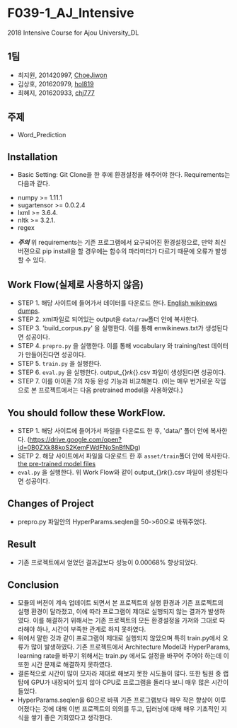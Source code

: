 # F039-1_AJ_Intensive
2018 Intensive Course for Ajou University_DL
## 1팀
* 최지원, 201420997, [ChoeJiwon](https://github.com/ChoeJiwon)
* 김상호, 201620979, [hol819](https://github.com/hol819)
* 최혜지, 201620933, [chj777](https://github.com/chj777)

## 주제
* Word_Prediction

## Installation

* Basic Setting: Git Clone을 한 후에 환경설정을 해주어야 한다. Requirements는 다음과 같다.
- numpy >= 1.11.1
- sugartensor >= 0.0.2.4
- lxml >= 3.6.4.
- nltk >= 3.2.1.
- regex
* ***주의*** 위 requirements는 기존 프로그램에서 요구되어진 환경설정으로, 만약 최신 버젼으로 pip install을 할 경우에는 함수의 파라미터가 다르기 때문에 오류가 발생할 수 있다.

## Work Flow(실제로 사용하지 않음)

* STEP 1. 해당 사이트에 들어가서 데이터를 다운로드 한다. [English wikinews dumps](https://dumps.wikimedia.org/enwikinews/20170120/).
* STEP 2. xml파일로 되어있는 output을 `data/raw`폴더 안에 복사한다.
* STEP 3. 'build_corpus.py' 을 실행한다. 이를 통해 enwikinews.txt가 생성된다면 성공이다. 
* STEP 4. `prepro.py` 을 실행한다. 이를 통해 vocabulary 와 training/test 데이터가 만들어진다면 성공이다.
* STEP 5. `train.py` 을 실행한다.
* STEP 6. `eval.py` 을 실행한다. output_{}_rk_{}.csv 파일이 생성된다면 성공이다.
* STEP 7. 이를 아이폰 7의 자동 완성 기능과 비교해본다. (이는 매우 번거로운 작업으로 본 프로젝트에서는 다음 pretrained model을 사용하였다.)

## You should follow these WorkFlow. 

* STEP 1. 해당 사이트에 들어가서 파일을 다운로드 한 후, 'data/' 폴더 안에 복사한다. (https://drive.google.com/open?id=0B0ZXk88koS2KemFWdFNoSnBfNDg) 
* SETP 2. 해당 사이트에서 파일을 다운로드 한 후 `asset/train`폴더 안에 복사한다. [the pre-trained model files](https://drive.google.com/open?id=0B0ZXk88koS2KNHBuM09kSXFJNzA)
* `eval.py` 을 실행한다. 위 Work Flow와 같이 output_{}_rk_{}.csv 파일이 생성된다면 성공이다.

## Changes of Project

* prepro.py 파일안의 HyperParams.seqlen을 50->60으로 바꿔주었다.

## Result

* 기존 프로젝트에서 얻었던 결과값보다 성능이 0.00068% 향상되었다.

## Conclusion

* 모듈의 버젼이 계속 업데이트 되면서 본 프로젝트의 실행 환경과 기존 프로젝트의 실행 환경이 달라졌고, 이에 따라 프로그램이 제대로 실행되지 않는 결과가 발생하였다. 이를 해결하기 위해서는 기존 프로젝트의 모든 환경설정을 가져와 그대로 따라해야 하나, 시간이 부족한 관계로 하지 못하였다.
* 위에서 말한 것과 같이 프로그램이 제대로 실행되지 않았으며 특히 train.py에서 오류가 많이 발생하였다. 기존 프로젝트에서 Architecture Model과 HyperParams, learning rate을 바꾸기 위해서는 train.py 에서도 설정을 바꾸어 주어야 하는데 이 또한 시간 문제로 해결하지 못하였다.
* 결론적으로 시간이 많이 모자라 제대로 해보지 못한 시도들이 많다. 또한 팀원 중 랩탑에 GPU가 내장되어 있지 않아 CPU로 프로그램을 돌리다 보니 매우 많은 시간이 들었다.
* HyperParams.seqlen을 60으로 바꿔 기존 프로그램보다 매우 작은 향상이 이루어졌다는 것에 대해 이번 프로젝트의 의의를 두고, 딥러닝에 대해 매우 기초적인 지식을 쌓기 좋은 기회였다고 생각한다.
